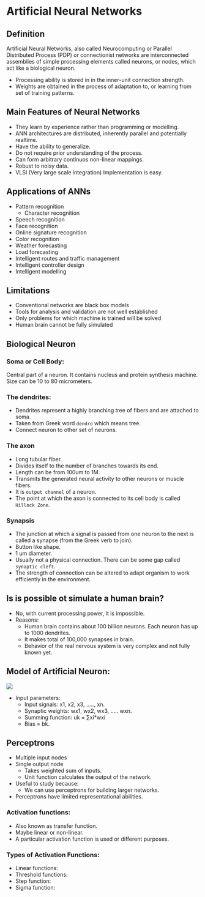 # Artificial Neural Networks

## Definition
Artificial Neural Networks, also called Neurocomputing or Parallel Distributed Process (PDP) or connectionist networks are interconnected assemblies of simple processing elements called neurons, or nodes, which act like a biological neuron.
- Processing ability is stored in in the inner-unit connection strength.
- Weights are obtained in the process of adaptation to, or learning from set of training patterns.
## Main Features of Neural Networks
- They learn by experience rather than programming or modelling.
- ANN architectures are distributed, inherently parallel and potentially realtime.
- Have the ability to generalize.
- Do not require prior understanding of the process.
- Can form arbitrary continuos non-linear mappings.
- Robust to noisy data.
- VLSI (Very large scale integration) Implementation is easy.

## Applications of ANNs
- Pattern recognition
  - Character recognition
- Speech recognition
- Face recognition
- Online signature recognition
- Color recognition
- Weather forecasting
- Load forecasting
- Intelligent routes and traffic management
- Intelligent controller design
- Intelligent modelling

## Limitations
- Conventional networks are black box models
- Tools for analysis and validation are not well established
- Only problems for which machine is trained will be solved
- Human brain cannot be fully simulated

## Biological Neuron

### Soma or Cell Body: 
Central part of a neuron. It contains nucleus and protein synthesis machine. Size can be 10 to 80 micrometers.
### The dendrites:
- Dendrites represent a highly branching tree of fibers and are attached to soma.
- Taken from Greek word `dendro` which means tree.
- Connect neuron to other set of neurons.

### The axon
- Long tubular fiber.
- Divides itself to the number of branches towards its end.
- Length can be from 100um to 1M.
- Transmits the generated neural activity to other neurons or muscle fibers.
- It is `output channel` of a neuron.
- The point at which the axon is connected to its cell body is called `Hillock Zone`.

### Synapsis
- The junction at which a signal is passed from one neuron to the next is called a synapse (from the Greek verb to join).
- Button like shape.
- 1 um diameter.
- Usually not a physical connection. There can be some gap called `synaptic cleft`.
- The strength of connection can be altered to adapt organism to work efficiently in the environment.

## Is is possible ot simulate a human brain?
- No, with current processing power, it is impossible.
- Reasons:
  - Human brain contains about 100 billion neurons. Each neuron has up to 1000 dendrites.
  - It makes total of 100,000 synapses in brain.
  - Behavior of the real nervous system is very complex and not fully known yet.

## Model of Artificial Neuron:
![](https://upload.wikimedia.org/wikipedia/commons/6/60/ArtificialNeuronModel_english.png)
- Input parameters:
  - Input signals: x1, x2, x3, ....., xn.
  - Synaptic weights: wx1, wx2, wx3, ..... wxn.
  - Summing function: uk = ∑xi*wxi
  - Bias = bk.

## Perceptrons
- Multiple input nodes
- Single output node
  - Takes weighted sum of inputs.
  - Unit function calculates the output of the network.
- Useful to study because:
  - We can use perceptrons for building larger networks.
- Perceptrons have limited representational abilities.
### Activation functions:
- Also known as transfer function.
- Maybe linear or non-linear.
- A particular activation function is used or different purposes.

### Types of Activation Functions:
- Linear functions:
- Threshold functions:
- Step function:
- Sigma function: 